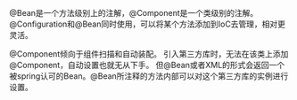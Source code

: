@Bean是一个方法级别上的注解，@Component是一个类级别的注解。
@Configuration和@Bean同时使用，可以将某个方法添加到IoC去管理，相对更灵活。

@Component倾向于组件扫描和自动装配。
引入第三方库时，无法在该类上添加@Component，自动设置也就无从下手。
但@Bean或者XML的形式会返回一个被spring认可的Bean。@Bean所注释的方法内部可以对这个第三方库的实例进行设置。
